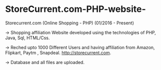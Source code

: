 # StoreCurrent.com-PHP-website-

Storecurrent.com (Online Shopping - PHP)
(01/2016 - Present)

-> Shopping affiliation Website developed using the technologies of PHP,
Java, Sql, HTML/Css.

-> Reched upto 1000 Different Users and having affiliation from Amazon,
Flipkart, Paytm , Snapdeal. http://storecurrent.com.

-> Database and all files are uploaded.
